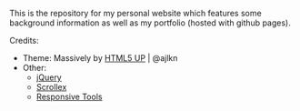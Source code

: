 This is the repository for my personal website which features some background information as well as my portfolio (hosted with github pages).

Credits:
* Theme: Massively by [HTML5 UP](html5up.net) | @ajlkn
* Other:
  * [jQuery](jquery.com)
  * [Scrollex](github.com/ajlkn/jquery.scrollex)
  * [Responsive Tools](github.com/ajlkn/responsive-tools)
